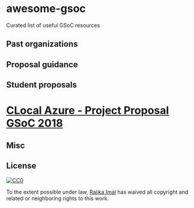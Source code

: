 # awesome-gsoc

Curated list of useful GSoC resources

## Past organizations

## Proposal guidance

## Student proposals
# [CLocal Azure - Project Proposal GSoC 2018](https://github.com/cloudlibz/clocal-azure/wiki/Project-Proposal---GSoC-2018)
## Misc

## License

[![CC0](http://mirrors.creativecommons.org/presskit/buttons/88x31/svg/cc-zero.svg)](https://creativecommons.org/publicdomain/zero/1.0/)

To the extent possible under law, [Rajika Imal](https://rajikaimal.github.io) has waived all copyright and related or neighboring rights to this work.
